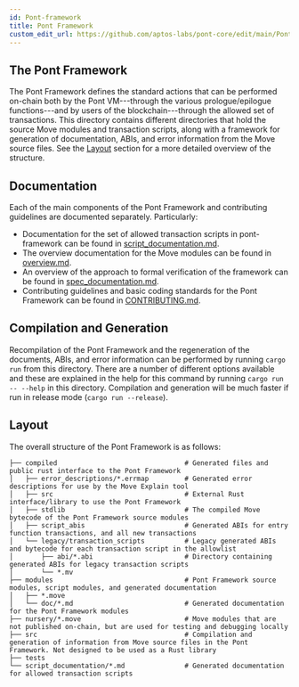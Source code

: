 ```yaml
---
id: Pont-framework
title: Pont Framework
custom_edit_url: https://github.com/aptos-labs/pont-core/edit/main/Pont-move/Pont-framework/README.md
---
```


## The Pont Framework

The Pont Framework defines the standard actions that can be performed on-chain
both by the Pont VM---through the various prologue/epilogue functions---and by
users of the blockchain---through the allowed set of transactions. This
directory contains different directories that hold the source Move
modules and transaction scripts, along with a framework for generation of
documentation, ABIs, and error information from the Move source
files. See the [Layout](#layout) section for a more detailed overview of the structure.

## Documentation

Each of the main components of the Pont Framework and contributing guidelines are documented separately. Particularly:
* Documentation for the set of allowed transaction scripts in pont-framework can be found in [script_documentation.md](pont-framework/releases/artifacts/current/build/PontFramework/docs/script_documentation.md).
* The overview documentation for the Move modules can be found in [overview.md](pont-framework/releases/artifacts/current/build/PontFramework/docs/overview.md).
* An overview of the approach to formal verification of the framework can be found in [spec_documentation.md](pont-framework/releases/artifacts/current/build/PontFramework/docs/spec_documentation.md).
* Contributing guidelines and basic coding standards for the Pont Framework can be found in [CONTRIBUTING.md](CONTRIBUTING.md).

## Compilation and Generation

Recompilation of the Pont Framework and the regeneration of the documents,
ABIs, and error information can be performed by running `cargo run` from this
directory. There are a number of different options available and these are
explained in the help for this command by running `cargo run -- --help` in this
directory. Compilation and generation will be much faster if run in release
mode (`cargo run --release`).

## Layout
The overall structure of the Pont Framework is as follows:

```
├── compiled                                # Generated files and public rust interface to the Pont Framework
│   ├── error_descriptions/*.errmap         # Generated error descriptions for use by the Move Explain tool
│   ├── src                                 # External Rust interface/library to use the Pont Framework
│   ├── stdlib                              # The compiled Move bytecode of the Pont Framework source modules
│   ├── script_abis                         # Generated ABIs for entry function transactions, and all new transactions
│   └── legacy/transaction_scripts          # Legacy generated ABIs and bytecode for each transaction script in the allowlist
│       ├── abi/*.abi                       # Directory containing generated ABIs for legacy transaction scripts
│       └── *.mv
├── modules                                 # Pont Framework source modules, script modules, and generated documentation
│   ├── *.move
│   └── doc/*.md                            # Generated documentation for the Pont Framework modules
├── nursery/*.move                          # Move modules that are not published on-chain, but are used for testing and debugging locally
├── src                                     # Compilation and generation of information from Move source files in the Pont Framework. Not designed to be used as a Rust library
├── tests
└── script_documentation/*.md               # Generated documentation for allowed transaction scripts
```
